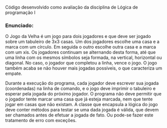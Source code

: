 Código desenvolvido como avaliação da disciplina de Lógica de programação I 

### Enunciado:
O Jogo da Velha é um jogo para dois jogadores e que deve ser jogado sobre um tabuleiro de 3x3 casas. Um dos jogadores escolhe uma casa e a marca com um círculo. Em seguida o outro escolhe outra casa e a marca com um xis. Os jogadores continuam se alternando desta forma, até que uma linha com os mesmos símbolos seja formada, na vertical, horizontal ou diagonal. No caso, o jogador que completou a linha, vence o jogo. O jogo também acaba se não houver mais jogadas possíveis, o que caracteriza um empate.

Durante a execução do programa, cada jogador deve escrever sua jogada (coordenadas) na linha de comando, e o jogo deve imprimir o tabuleiro e esperar pela jogada do próximo jogador. O programa não deve permitir que o jogador tente marcar uma casa que já esteja marcada, nem que tente jogar em casas que não existam. A classe que encapsula a lógica do jogo deve conter métodos para testar se uma dada jogada é válida, que devem ser chamados antes de efetuar a jogada de fato. Ou pode-se fazer este tratamento de erro com exceções.